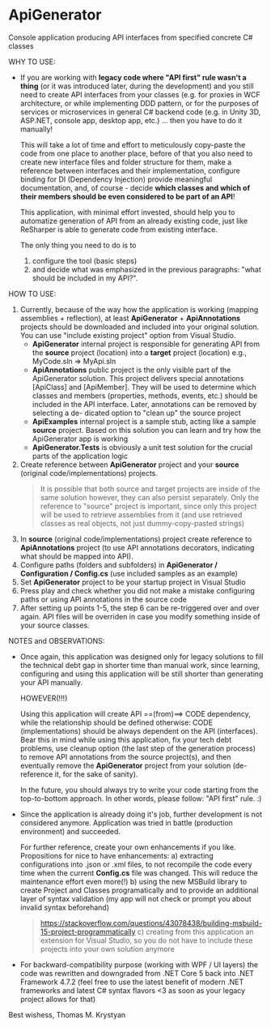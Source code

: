 # ApiGenerator
Console application producing API interfaces from specified concrete C# classes


WHY TO USE:

- If you are working with **legacy code where "API first" rule wasn't a thing** (or it was introduced later, during the development)
  and you still need to create API interfaces from your classes (e.g. for proxies in WCF architecture, or while implementing DDD pattern,
  or for the purposes of services or microservices in general C# backend code (e.g. in Unity 3D, ASP.NET, console app, desktop app, etc.)
  ... then you have to do it manually!
  
  This will take a lot of time and effort to meticulously copy-paste the code from one place to another place, before of that you also need to
  create new interface files and folder structure for them, make a reference between interfaces and their implementation, configure binding for DI
  (Dependency Injection) provide meaningful documentation, and, of course - decide **which classes and which of their members should be even
  considered to be part of an API**!
  
  This application, with minimal effort invested, should help you to automatize generation of API from an already existing code,
  just like ReSharper is able to generate code from existing interface.
  
  The only thing you need to do is to
  1. configure the tool (basic steps)
  2. and decide what was emphasized in the previous paragraphs: "what should be included in my API?". 
  

HOW TO USE:

1. Currently, because of the way how the application is working (mapping assemblies + reflection), at least **ApiGenerator** + **ApiAnnotations** projects
   should be downloaded and included into your original solution. You can use "include existing project" option from Visual Studio.
   - **ApiGenerator** internal project is responsible for generating API from the **source** project (location) into a **target** project (location) e.g., MyCode.sln => MyApi.sln
   - **ApiAnnotations** public project is the only visible part of the ApiGenerator solution. This project delivers special annotations [ApiClass] and [ApiMember]. They will be
     used to determine which classes and members (properties, methods, events, etc.) should be included in the API interface. Later, annotations can be removed by selecting a de-
     dicated option to "clean up" the source project
   - **ApiExamples** internal project is a sample stub, acting like a sample **source** project. Based on this solution you can learn and try how the ApiGenerator app is working
   - **ApiGenerator.Tests** is obviously a unit test solution for the crucial parts of the application logic
2. Create reference between **ApiGenerator** project and your **source** (original code/implementations) projects.
   > It is possible that both source and target projects are inside of the same solution however, they can also persist separately. Only the reference to "source" project is
   > important, since only this project will be used to retrieve assemblies from it (and use retrieved classes as real objects, not just dummy-copy-pasted strings)
3. In **source** (original code/implementations) project create reference to **ApiAnnotations** project (to use API annotations decorators, indicating what should be mapped into API).
4. Configure paths (folders and subfolders) in **ApiGenerator / Configuration / Config.cs** (use included samples as an example)
5. Set **ApiGenerator** project to be your startup project in Visual Studio
6. Press play and check whether you did not make a mistake configuring paths or using API annotations in the source code
7. After setting up points 1-5, the step 6 can be re-triggered over and over again. API files will be overriden in case you modify something inside of your source classes.


NOTES and OBSERVATIONS:

- Once again, this application was designed only for legacy solutions to fill the technical debt gap in shorter time than manual work, since learning, configuring and using this
  application will be still shorter than generating your API manually.
  
  HOWEVER(!!!)
  
  Using this application will create API ==(from)==> CODE dependency, while the relationship should be defined otherwise: CODE (implementations) should be always dependent on the API (interfaces).
  Bear this in mind while using this application, fix your tech debt problems, use cleanup option (the last step of the generation process) to remove API annotations from the source project(s),
  and then eventually remove the **ApiGenerator** project from your solution (de-reference it, for the sake of sanity).
  
  In the future, you should always try to write your code starting from the top-to-bottom approach. In other words, please follow: "API first" rule. :)

- Since the application is already doing it's job, further development is not considered anymore.
  Application was tried in battle (production environment) and succeeded.
  
  For further reference, create your own enhancements if you like. Propositions for nice to have enhancements:
  a) extracting configurations into .json or .xml files, to not recompile the code every time when the current **Config.cs** file was changed. This will reduce the maintenance effort even more(!)
  b) using the new MSBuild library to create Project and Classes programatically and to provide an additional layer of syntax validation (my app will not check or prompt you about invalid syntax beforehand)
  > https://stackoverflow.com/questions/43078438/building-msbuild-15-project-programmatically
  c) creating from this application an extension for Visual Studio, so you do not have to include these projects into your own solution anymore
  
- For backward-compatibility purpose (working with WPF / UI layers) the code was rewritten and downgraded from .NET Core 5 back into .NET Framework 4.7.2 (feel free to use the latest benefit of modern .NET frameworks and latest C# syntax flavors <3 as soon as your legacy project allows for that)


Best wishess,
Thomas M. Krystyan
